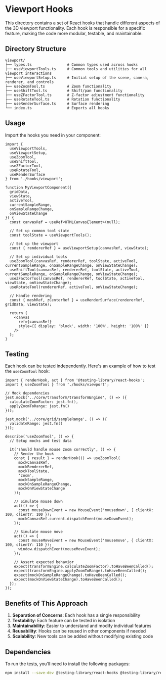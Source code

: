 # Viewport Hooks

This directory contains a set of React hooks that handle different aspects of the 3D viewport functionality. Each hook is responsible for a specific feature, making the code more modular, testable, and maintainable.

## Directory Structure

```
viewport/
├── types.ts                # Common types used across hooks
├── useViewportTools.ts     # Common tools and utilities for all viewport interactions
├── useViewportSetup.ts     # Initial setup of the scene, camera, renderer, and controls
├── useZoomTool.ts          # Zoom functionality
├── useShiftTool.ts         # Shift/pan functionality
├── useZFactorTool.ts       # Z-factor adjustment functionality
├── useRotateTool.ts        # Rotation functionality
├── useRenderSurface.ts     # Surface rendering
└── index.ts                # Exports all hooks
```

## Usage

Import the hooks you need in your component:

```tsx
import {
  useViewportTools,
  useViewportSetup,
  useZoomTool,
  useShiftTool,
  useZFactorTool,
  useRotateTool,
  useRenderSurface
} from './hooks/viewport';

function MyViewportComponent({ 
  gridData, 
  viewState, 
  activeTool,
  currentSampleRange,
  onSampleRangeChange,
  onViewStateChange
}) {
  const canvasRef = useRef<HTMLCanvasElement>(null);
  
  // Set up common tool state
  const toolState = useViewportTools();
  
  // Set up the viewport
  const { rendererRef } = useViewportSetup(canvasRef, viewState);
  
  // Set up individual tools
  useZoomTool(canvasRef, rendererRef, toolState, activeTool, currentSampleRange, onSampleRangeChange, onViewStateChange);
  useShiftTool(canvasRef, rendererRef, toolState, activeTool, currentSampleRange, onSampleRangeChange, onViewStateChange);
  useZFactorTool(canvasRef, rendererRef, toolState, activeTool, viewState, onViewStateChange);
  useRotateTool(rendererRef, activeTool, onViewStateChange);
  
  // Handle rendering
  const { meshRef, zCenterRef } = useRenderSurface(rendererRef, gridData, viewState);

  return (
    <canvas
      ref={canvasRef}
      style={{ display: 'block', width: '100%', height: '100%' }}
    />
  );
}
```

## Testing

Each hook can be tested independently. Here's an example of how to test the `useZoomTool` hook:

```tsx
import { renderHook, act } from '@testing-library/react-hooks';
import { useZoomTool } from './hooks/viewport';

// Mock dependencies
jest.mock('../core/transform/transformEngine', () => ({
  calculateZoomFactor: jest.fn(),
  applyZoomToRange: jest.fn()
}));

jest.mock('../core/grid/sampleRange', () => ({
  validateRange: jest.fn()
}));

describe('useZoomTool', () => {
  // Setup mocks and test data
  
  it('should handle mouse zoom correctly', () => {
    // Render the hook
    const { result } = renderHook(() => useZoomTool(
      mockCanvasRef,
      mockRendererRef,
      mockToolState,
      'zoom',
      mockSampleRange,
      mockOnSampleRangeChange,
      mockOnViewStateChange
    ));

    // Simulate mouse down
    act(() => {
      const mouseDownEvent = new MouseEvent('mousedown', { clientX: 100, clientY: 100 });
      mockCanvasRef.current.dispatchEvent(mouseDownEvent);
    });

    // Simulate mouse move
    act(() => {
      const mouseMoveEvent = new MouseEvent('mousemove', { clientX: 100, clientY: 110 });
      window.dispatchEvent(mouseMoveEvent);
    });

    // Assert expected behavior
    expect(transformEngine.calculateZoomFactor).toHaveBeenCalled();
    expect(transformEngine.applyZoomToRange).toHaveBeenCalled();
    expect(mockOnSampleRangeChange).toHaveBeenCalled();
    expect(mockOnViewStateChange).toHaveBeenCalled();
  });
});
```

## Benefits of This Approach

1. **Separation of Concerns**: Each hook has a single responsibility
2. **Testability**: Each feature can be tested in isolation
3. **Maintainability**: Easier to understand and modify individual features
4. **Reusability**: Hooks can be reused in other components if needed
5. **Scalability**: New tools can be added without modifying existing code

## Dependencies

To run the tests, you'll need to install the following packages:

```bash
npm install --save-dev @testing-library/react-hooks @testing-library/react @types/jest
```
